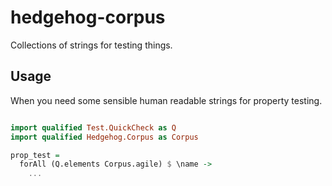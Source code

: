 hedgehog-corpus
===============
Collections of strings for testing things.

Usage
---------------

When you need some sensible human readable strings for property testing.

``` haskell

import qualified Test.QuickCheck as Q
import qualified Hedgehog.Corpus as Corpus

prop_test =
  forAll (Q.elements Corpus.agile) $ \name ->
    ...

```
